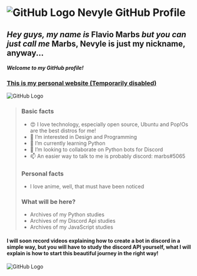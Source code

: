 # ![GitHub Logo](https://i.imgur.com/qDjQ3Dr.png) Nevyle GitHub Profile
##  _Hey guys, my name is_ Flavio Marbs _but you can just call me_ Marbs, Nevyle is just my nickname, anyway...
#### **_Welcome to my GitHub profile!_**
### [This is my personal website (Temporarily disabled)](www.flaviomarbs.com.br)
![GitHub Logo](https://i.imgur.com/urPWIXv.png)

> ### **Basic facts**
>
> - 😍 I love technology, especially open source, Ubuntu and Pop!Os are the best distros for me!
> - 💞️ I’m interested in Design and Programming
> - 📘 I’m currently learning Python
> - 👀 I’m looking to collaborate on Python bots for Discord
> - 📫 An easier way to talk to me is probably discord: marbs#5065
>
> ### **Personal facts**
> - I love anime, well, that must have been noticed
>
> ### **What will be here?**
> - Archives of my Python studies
> - Archives of my Discord Api studies
> - Archives of my JavaScript studies

#### I will soon record videos explaining how to create a bot in discord in a simple way, but you will have to study the discord API yourself, what I will explain is how to start this beautiful journey in the right way!

![GitHub Logo](https://i.imgur.com/UtAGKmz.png)

